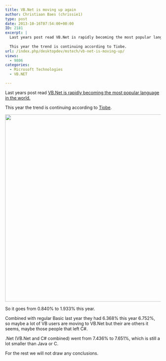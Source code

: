 ```yaml
---
title: VB.Net is moving up again
author: Christiaan Baes (chrissie1)
type: post
date: 2013-10-16T07:54:00+00:00
ID: 2181
excerpt: |
  Last years post read VB.Net is rapidly becoming the most popular language in the world.
  
  This year the trend is continuing according to Tiobe.
url: /index.php/desktopdev/mstech/vb-net-is-moving-up/
views:
  - 9806
categories:
  - Microsoft Technologies
  - VB.NET

---
```

Last years post read [VB.Net is rapidly becoming the most popular language in the world.][1]

This year the trend is continuing according to [Tiobe][2].

<div class="image_block">
  <a href="/wp-content/uploads/users/chrissie1/tiobe/Stats2013.png?mtime=1381909710"><img alt="" src="/wp-content/uploads/users/chrissie1/tiobe/Stats2013.png?mtime=1381909710" width="581" height="605" /></a>
</div>

So it goes from 0.840% to 1.933% this year.

Combined with regular Basic last year they had 6.368% this year 6.752%, so maybe a lot of VB users are moving to VB.Net but their are others it seems, maybe those people that left C#.

.Net (VB.Net and C# combined) went from 7.436% to 7.651%, which is still a lot smaller than Java or C.

For the rest we will not draw any conclusions.

 [1]: /index.php/ITProfessionals/other/vb-net-is-rapidly-becoming
 [2]: http://www.tiobe.com/index.php/content/paperinfo/tpci/index.html